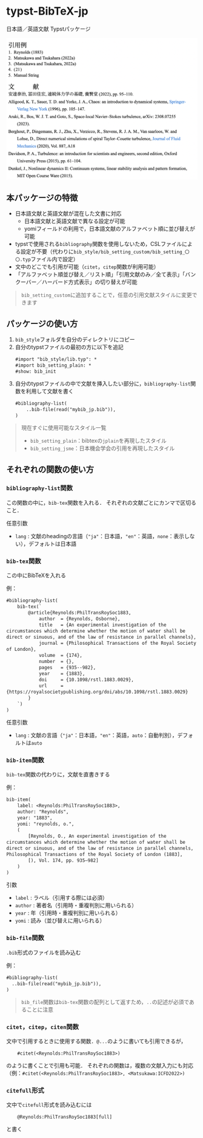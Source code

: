 # typst-BibTeX-jp
日本語／英語文献 Typstパッケージ

![test_image](/test_image.png)

## 本パッケージの特徴

- 日本語文献と英語文献が混在した文書に対応
    - 日本語文献と英語文献で異なる設定が可能
    - yomiフィールドの利用で，日本語文献のアルファベット順に並び替えが可能
- typstで使用される`bibliography`関数を使用しないため，CSLファイルによる設定が不要（代わりに`bib_style/bib_setting_custom/bib_setting_〇〇.typ`ファイル内で設定）
- 文中のどこでも引用が可能（`citet`，`citep`関数が利用可能）
- 「アルファベット順並び替え／リスト順」「引用文献のみ／全て表示」「バンクーバー／ハーバード方式表示」の切り替えが可能

> `bib_setting_custom`に追加することで，任意の引用文献スタイルに変更できます


## パッケージの使い方

1. `bib_style`フォルダを自分のディレクトリにコピー
1. 自分のtypstファイルの最初の方に以下を追記
    ```typst
    #import "bib_style/lib.typ": *
    #import bib_setting_plain: *
    #show: bib_init
    ```
1. 自分のtypstファイルの中で文献を挿入したい部分に，`bibliography-list`関数を利用して文献を書く
    ```typst
    #bibliography-list(
        ..bib-file(read("mybib_jp.bib")),
    )
    ```

> 現在すぐに使用可能なスタイル一覧
> - `bib_setting_plain`：bibtexの`jplain`を再現したスタイル
> - `bib_setting_jsme`：日本機会学会の引用を再現したスタイル

## それぞれの関数の使い方

### `bibliography-list`関数

この関数の中に，`bib-tex`関数を入れる．
それぞれの文献ごとにカンマで区切ること．

任意引数
- `lang` : 文献のheadingの言語（`"ja"`：日本語，`"en"`：英語，`none`：表示しない），デフォルトは日本語

### `bib-tex`関数

この中にBibTeXを入れる

例：
```typst
#bibliography-list(
    bib-tex(`
        @article{Reynolds:PhilTransRoySoc1883,
            author  = {Reynolds, Osborne},
            title   = {An experimental investigation of the circumstances which determine whether the motion of water shall be direct or sinuous, and of the law of resistance in parallel channels},
            journal = {Philosophical Transactions of the Royal Society of London},
            volume  = {174},
            number  = {},
            pages   = {935--982},
            year    = {1883},
            doi     = {10.1098/rstl.1883.0029},
            url     = {https://royalsocietypublishing.org/doi/abs/10.1098/rstl.1883.0029}
        }
    `)
)
```

任意引数
- `lang` : 文献の言語（`"ja"`：日本語，`"en"`：英語，`auto`：自動判別），デフォルトは`auto`

### `bib-item`関数

`bib-tex`関数の代わりに，文献を直書きする

例：
```typst
bib-item(
    label: <Reynolds:PhilTransRoySoc1883>,
    author: "Reynolds",
    year: "1883",
    yomi: "reynolds, o.",
    (
        [Reynolds, O., An experimental investigation of the circumstances which determine whether the motion of water shall be direct or sinuous, and of the law of resistance in parallel channels, Philosophical Transactions of the Royal Society of London (1883],
        [), Vol. 174, pp. 935–982]
    )
)
```

引数
- `label` : ラベル（引用する際には必須）
- `author` : 著者名（引用時・重複判別に用いられる）
- `year` : 年（引用時・重複判別に用いられる）
- `yomi` : 読み（並び替えに用いられる）

### `bib-file`関数

`.bib`形式のファイルを読み込む

例：
```typst
#bibliography-list(
  ..bib-file(read("mybib_jp.bib")),
)
```

> `bib_file`関数は`bib-tex`関数の配列として返すため，`..`の記述が必須であることに注意

### `citet`，`citep`，`citen`関数

文中で引用するときに使用する関数．`@...`のように書いても引用できるが，
```typst
    #citet(<Reynolds:PhilTransRoySoc1883>)
```
のように書くことで引用も可能．
それぞれの関数は，複数の文献入力にも対応（例：`#citet(<Reynolds:PhilTransRoySoc1883>, <Matsukawa:ICFD2022>)`

### `citefull`形式

文中で`citefull`形式を読み込むには
```typst
    @Reynolds:PhilTransRoySoc1883[full]
```
と書く
